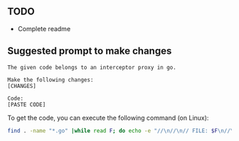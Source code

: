 ## TODO
- Complete readme

## Suggested prompt to make changes
```
The given code belongs to an interceptor proxy in go.

Make the following changes:
[CHANGES]

Code:
[PASTE CODE]
```

To get the code, you can execute the following command (on Linux):
```bash
find . -name "*.go" |while read F; do echo -e "//\n//\n// FILE: $F\n//\n//\n\n" ; cat $F ; echo -e "\n\n"; done |xclip -selection clipboard
```
